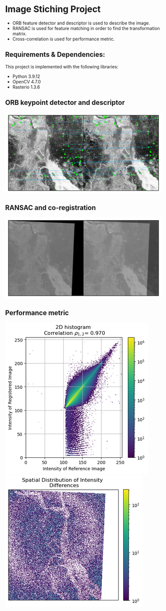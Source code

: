 # Image Stiching Project
* ORB feature detector and descriptor is used to describe the image.
* RANSAC is used for feature matching in order to find the transformation matrix.
* Cross-correlation is used for performance metric.

## Requirements & Dependencies:
This project is implemented with the following libraries:
* Python 3.9.12
* OpenCV 4.7.0
* Rasterio 1.3.6

## ORB keypoint detector and descriptor
![](/presentation/Homo_1.png)

## RANSAC and co-registration
![](/presentation/Homo_2.png)

## Performance metric

![](/presentation/Homo_histogram2d.png)
![](/presentation/Homo_errors.png)
